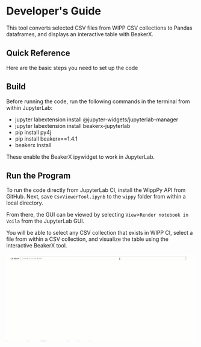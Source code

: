 # Developer's Guide
This tool converts selected CSV files from WIPP CSV collections to 
Pandas dataframes, and displays an interactive table with BeakerX.

## Quick Reference
Here are the basic steps you need to set up the code

## Build 
Before running the code, run the following commands in the terminal from 
within JupyterLab:

* jupyter labextension install @jupyter-widgets/jupyterlab-manager
* jupyter labextension install beakerx-jupyterlab
* pip install py4j
* pip install beakerx==1.4.1
* beakerx install

These enable the BeakerX ipywidget to work in JupyterLab.

## Run the Program
To run the code directly from JupyterLab CI, install the WippPy API
from GitHub. Next, save `CsvViewerTool.ipynb` to the `wippy` folder
from within a local directory. 

From there, the GUI can be viewed by selecting 
`View`>`Render notebook in Voila` from the JupyterLab GUI.

You will be able to select any CSV collection that exists in WIPP CI,
select a file from within a CSV collection, and visualize the table 
using the interactive BeakerX tool.

![til](csv_table_demo.gif)